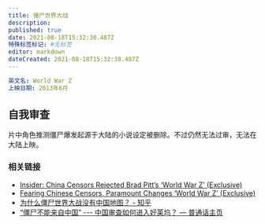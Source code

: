 ```yaml
---
title: 僵尸世界大战
description:
published: true
date: 2021-08-18T15:32:38.487Z
特殊标签标记: #无标签
editor: markdown
dateCreated: 2021-08-18T15:32:38.487Z
---
```


```YAML
英文名: World War Z
上映日期: 2013年6月
```

## 自我审查

片中角色推测僵尸爆发起源于大陆的小说设定被删除。不过仍然无法过审，无法在大陆上映。

### 相关链接

+ [Insider: China Censors Rejected Brad Pitt’s ‘World War Z’ (Exclusive)](https://web.archive.org/web/20210618131048if_/https://www.thewrap.com/brad-pitt-world-war-z-china-rejecting-zombie-apocalypse-95051/)
+ [Fearing Chinese Censors, Paramount Changes ‘World War Z’ (Exclusive)](https://web.archive.org/web/20210711023114if_/https://www.thewrap.com/fearing-chinese-censors-paramount-changes-world-war-z-exclusive-83316/)
+ [为什么僵尸世界大战没有中国地图？ - 知乎](https://web.archive.org/web/20210818074134/https://www.zhihu.com/question/333876243)
+ [“僵尸不能来自中国” --- 中国审查如何进入好莱坞？ — 普通话主页](https://web.archive.org/web/20210818074322/https://www.rfa.org/mandarin/yataibaodao/kejiaowen/jt-08062020165421.html)
